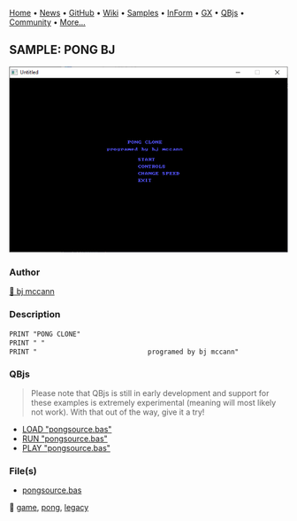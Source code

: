 [Home](https://qb64.com) • [News](../../news.md) • [GitHub](https://github.com/QB64Official/qb64) • [Wiki](https://github.com/QB64Official/qb64/wiki) • [Samples](../../samples.md) • [InForm](../../inform.md) • [GX](../../gx.md) • [QBjs](../../qbjs.md) • [Community](../../community.md) • [More...](../../more.md)

## SAMPLE: PONG BJ

![screenshot.png](img/screenshot.png)

### Author

[🐝 bj mccann](../bj-mccann.md) 

### Description

```text
PRINT "PONG CLONE"
PRINT " "
PRINT "                            programed by bj mccann"
```

### QBjs

> Please note that QBjs is still in early development and support for these examples is extremely experimental (meaning will most likely not work). With that out of the way, give it a try!

* [LOAD "pongsource.bas"](https://v6p9d9t4.ssl.hwcdn.net/html/6029471/index.html?src=https://qb64.com/samples/pong-bj/src/pongsource.bas)
* [RUN "pongsource.bas"](https://v6p9d9t4.ssl.hwcdn.net/html/6029471/index.html?mode=auto&src=https://qb64.com/samples/pong-bj/src/pongsource.bas)
* [PLAY "pongsource.bas"](https://v6p9d9t4.ssl.hwcdn.net/html/6029471/index.html?mode=play&src=https://qb64.com/samples/pong-bj/src/pongsource.bas)

### File(s)

* [pongsource.bas](src/pongsource.bas)

🔗 [game](../game.md), [pong](../pong.md), [legacy](../legacy.md)
